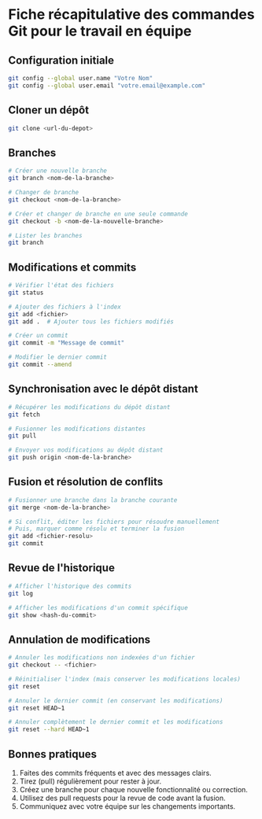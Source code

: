 # Fiche récapitulative des commandes Git pour le travail en équipe

## Configuration initiale
```bash
git config --global user.name "Votre Nom"
git config --global user.email "votre.email@example.com"
```

## Cloner un dépôt
```bash
git clone <url-du-depot>
```

## Branches
```bash
# Créer une nouvelle branche
git branch <nom-de-la-branche>

# Changer de branche
git checkout <nom-de-la-branche>

# Créer et changer de branche en une seule commande
git checkout -b <nom-de-la-nouvelle-branche>

# Lister les branches
git branch
```

## Modifications et commits
```bash
# Vérifier l'état des fichiers
git status

# Ajouter des fichiers à l'index
git add <fichier>
git add .  # Ajouter tous les fichiers modifiés

# Créer un commit
git commit -m "Message de commit"

# Modifier le dernier commit
git commit --amend
```

## Synchronisation avec le dépôt distant
```bash
# Récupérer les modifications du dépôt distant
git fetch

# Fusionner les modifications distantes
git pull

# Envoyer vos modifications au dépôt distant
git push origin <nom-de-la-branche>
```

## Fusion et résolution de conflits
```bash
# Fusionner une branche dans la branche courante
git merge <nom-de-la-branche>

# Si conflit, éditer les fichiers pour résoudre manuellement
# Puis, marquer comme résolu et terminer la fusion
git add <fichier-resolu>
git commit
```

## Revue de l'historique
```bash
# Afficher l'historique des commits
git log

# Afficher les modifications d'un commit spécifique
git show <hash-du-commit>
```

## Annulation de modifications
```bash
# Annuler les modifications non indexées d'un fichier
git checkout -- <fichier>

# Réinitialiser l'index (mais conserver les modifications locales)
git reset

# Annuler le dernier commit (en conservant les modifications)
git reset HEAD~1

# Annuler complètement le dernier commit et les modifications
git reset --hard HEAD~1
```

## Bonnes pratiques
1. Faites des commits fréquents et avec des messages clairs.
2. Tirez (pull) régulièrement pour rester à jour.
3. Créez une branche pour chaque nouvelle fonctionnalité ou correction.
4. Utilisez des pull requests pour la revue de code avant la fusion.
5. Communiquez avec votre équipe sur les changements importants.